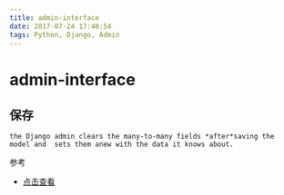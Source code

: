 ```yaml
---
title: admin-interface
date: 2017-07-24 17:48:54
tags: Python, Django, Admin
---
```


# admin-interface

## 保存

`the Django admin clears the many-to-many fields *after*saving the model and  sets them anew with the data it knows about. `

参考

- [点击查看](http://reinout.vanrees.org/weblog/2011/11/29/many-to-many-field-save-method.html)